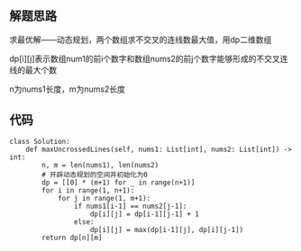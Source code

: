 ## 解题思路
 
求最优解——动态规划，两个数组求不交叉的连线数最大值，用dp二维数组

dp[i][j]表示数组num1的前i个数字和数组nums2的前j个数字能够形成的不交叉连线的最大个数

n为nums1长度，m为nums2长度






## 代码


```
class Solution:
    def maxUncrossedLines(self, nums1: List[int], nums2: List[int]) -> int:
        n, m = len(nums1), len(nums2)
        # 开辟动态规划的空间并初始化为0
        dp = [[0] * (m+1) for _ in range(n+1)]
        for i in range(1, n+1):
            for j in range(1, m+1):
                if nums1[i-1] == nums2[j-1]:
                    dp[i][j] = dp[i-1][j-1] + 1
                else:
                    dp[i][j] = max(dp[i-1][j], dp[i][j-1])
        return dp[n][m]


```



